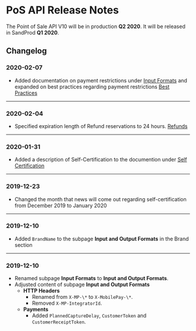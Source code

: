 # <a name="release_notes"></a>PoS API Release Notes

The Point of Sale API V10 will be in production **Q2 2020**. It will be released in SandProd **Q1 2020**.

## Changelog

### 2020-02-07

- Added documentation on payment restrictions under [Input Formats](input_formats#payment_restrictions) and expanded on best practices regarding payment restrictions [Best Practices](best_practices)

---
### 2020-02-04

- Specified expiration length of Refund reservations to 24 hours. [Refunds](payment_flows#refunds)

---
### 2020-01-31

- Added a description of Self-Certification to the documention under [Self Certification](self_certification)

---

### 2019-12-23

- Changed the month that news will come out regarding self-certification from December 2019 to January 2020

---

### 2019-12-10

- Added `BrandName` to the subpage **Input and Output Formats** in the Brand section

---

### 2019-12-10

- Renamed subpage **Input Formats** to **Input and Output Formats**.
- Adjusted content of subpage **Input and Output Formats**
  - **HTTP Headers**
    - Renamed from `X-MP-\*` to `X-MobilePay-\*`.
    - Removed `X-MP-IntegratorId`.
  - **Payments**
    - Added `PlannedCaptureDelay`, `CustomerToken` and `CustomerReceiptToken`.
